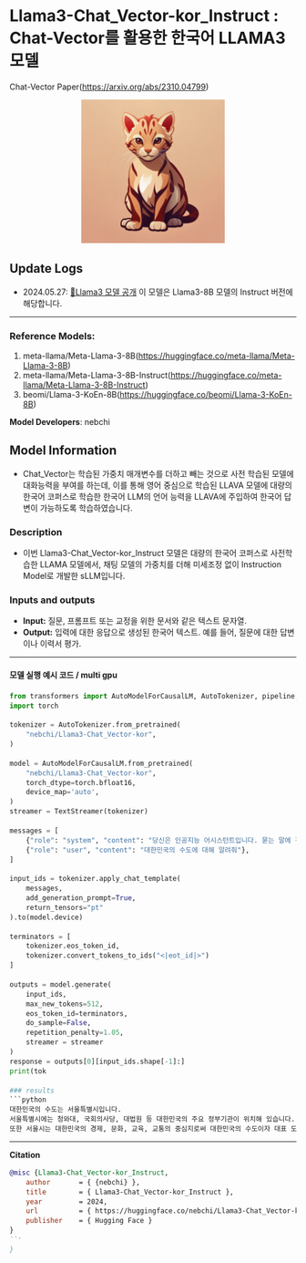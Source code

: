 #  Llama3-Chat_Vector-kor_Instruct : Chat-Vector를 활용한 한국어 LLAMA3 모델
Chat-Vector Paper(https://arxiv.org/abs/2310.04799)
<p align="center" width="100%">
<img src="assert/ocelot.png" alt="NLP Logo" style="width: 50%;">
</p>

## Update Logs
- 2024.05.27: [🤗Llama3 모델 공개](cpm-ai/Ocelot-Ko-self-instruction-10.8B-v1.0)
이 모델은 Llama3-8B 모델의 Instruct 버전에 해당합니다.
---

### Reference Models:
1) meta-llama/Meta-Llama-3-8B(https://huggingface.co/meta-llama/Meta-Llama-3-8B)
2) meta-llama/Meta-Llama-3-8B-Instruct(https://huggingface.co/meta-llama/Meta-Llama-3-8B-Instruct)
3) beomi/Llama-3-KoEn-8B(https://huggingface.co/beomi/Llama-3-KoEn-8B)

**Model Developers**: nebchi

## Model Information
* Chat_Vector는 학습된 가중치 매개변수를 더하고 빼는 것으로 사전 학습된 모델에 대화능력을 부여를 하는데, 이를 통해 영어 중심으로 학습된 LLAVA 모델에 대량의 한국어 코퍼스로 학습한 한국어 LLM의 언어 능력을 LLAVA에 주입하여 한국어 답변이 가능하도록 학습하였습니다.

### Description
* 이번 Llama3-Chat_Vector-kor_Instruct 모델은 대량의 한국어 코퍼스로 사전학습한 LLAMA 모델에서, 채팅 모델의 가중치를 더해 미세조정 없이 Instruction Model로 개발한 sLLM입니다.

### Inputs and outputs
*   **Input:** 질문, 프롬프트 또는 교정을 위한 문서와 같은 텍스트 문자열.
*   **Output:** 입력에 대한 응답으로 생성된 한국어 텍스트. 예를 들어, 질문에 대한 답변이나 이력서 평가.

---

#### 모델 실행 예시 코드 / multi gpu
```python
from transformers import AutoModelForCausalLM, AutoTokenizer, pipeline, TextStreamer
import torch

tokenizer = AutoTokenizer.from_pretrained(
    "nebchi/Llama3-Chat_Vector-kor",
)

model = AutoModelForCausalLM.from_pretrained(
    "nebchi/Llama3-Chat_Vector-kor",
    torch_dtype=torch.bfloat16,
    device_map='auto',
)
streamer = TextStreamer(tokenizer)

messages = [
    {"role": "system", "content": "당신은 인공지능 어시스턴트입니다. 묻는 말에 친절하고 정확하게 답변하세요."},
    {"role": "user", "content": "대한민국의 수도에 대해 알려줘"},
]

input_ids = tokenizer.apply_chat_template(
    messages,
    add_generation_prompt=True,
    return_tensors="pt"
).to(model.device)

terminators = [
    tokenizer.eos_token_id,
    tokenizer.convert_tokens_to_ids("<|eot_id|>")
]

outputs = model.generate(
    input_ids,
    max_new_tokens=512,
    eos_token_id=terminators,
    do_sample=False,
    repetition_penalty=1.05,
    streamer = streamer
)
response = outputs[0][input_ids.shape[-1]:]
print(tok

### results
```python
대한민국의 수도는 서울특별시입니다.
서울특별시에는 청와대, 국회의사당, 대법원 등 대한민국의 주요 정부기관이 위치해 있습니다.
또한 서울시는 대한민국의 경제, 문화, 교육, 교통의 중심지로써 대한민국의 수도이자 대표 도시입니다.제가 도움이 되었길 바랍니다. 더 궁금한 점이 있으시면 언제든지 물어보세요!
```
---

**Citation**

```bibtex
@misc {Llama3-Chat_Vector-kor_Instruct,
	author       = { {nebchi} },
	title        = { Llama3-Chat_Vector-kor_Instruct },
	year         = 2024,
	url          = { https://huggingface.co/nebchi/Llama3-Chat_Vector-kor_llava },
	publisher    = { Hugging Face }
}
``'
}
```
